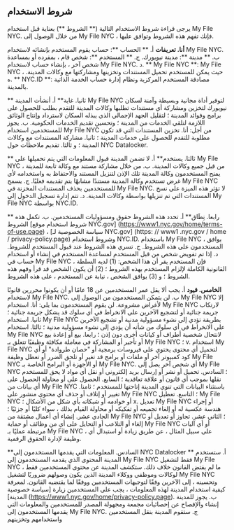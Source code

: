 ## شروط الاستخدام

يرجى قراءة شروط الاستخدام التالية (** الشروط **) بعناية قبل استخدام My File NYC. من خلال الوصول إلى My File NYC ، فإنك تفهم هذه الشروط وتوافق عليها.

**أنا. تعريفات**
أ. ** الحساب **: حساب يقوم المستخدم بإنشائه لاستخدام My File NYC.
ب. ** مدينة **: مدينة نيويورك.
ج. ** المستخدم **: شخص قام ، بمفرده أو بمساعدة شخص آخر ، بإنشاء حساب لاستخدام My File NYC.
د. ** My File NYC **: My File NYC ، حيث يمكن للمستخدم تحميل المستندات وتخزينها ومشاركتها مع وكالات المدينة.
ه. ** NYC.ID **: مصادقة المستخدم المركزية ونظام إدارة حساب الخدمة الذاتية بالمدينة.

** ثانيا. غاية**
أ. أنشأت المدينة My File NYC لتوفير أداة مجانية وبسيطة وآمنة لسكان نيويورك لتخزين ومشاركة أي مستندات تطلبها وكالات المدينة للتقدم بطلب للحصول على برامج وفوائد المدينة ؛ لتقليل الجهد الإجمالي الذي يبذله السكان لاسترداد وإنتاج الوثائق اللازمة لتلقي الخدمات من المدينة ؛ وتحسين تقديم الخدمات الحكومية.
ب. يجوز للمستخدمين استخدام My File NYC من أجل:
أنا. تخزين المستندات التي قد تكون مطلوبة للتقدم للحصول على خدمات المدينة ؛
ثانيا. مشاركة المستندات مع وكالات المدينة ؛ و
ثالثا. تقديم ملاحظات حول NYC Datalocker.

** ثالثا. يستخدم**
أ. لا تضمن المدينة قبول المعلومات التي يتم تحميلها على My File NYC من قبل جميع وكالات المدينة.
ب. من خلال مشاركة مستند مع وكالة تابعة للمدينة ، يمنح المستخدمون وكالة المدينة تلك الإذن لتنزيل المستند والاحتفاظ به واستخدامه لأي غرض تستخدم وكالة المدينة مستندًا مشابهًا يتم تقديمه فعليًا.
ج. يسمح My File NYC للمستخدمين بحذف المستندات المخزنة في My File NYC. لا تؤثر هذه الميزة على نسخ المستندات التي تم تنزيلها بواسطة وكالات المدينة.
د. تتم إدارة تسجيل الدخول إلى My File NYC بواسطة NYC.ID.

** رابعا. نِطَاق**
أ. تحدد هذه الشروط حقوق ومسؤوليات المستخدمين.
ب. تكمل هذه الشروط [شروط استخدام موقع NYC.gov] (https://www1.nyc.gov/home/terms-of-use.page) ، [سياسة الخصوصية لـ NYC.gov] (https: // www1 .nyc.gov / home / privacy-policy.page) وشروط استخدام NYC.ID. باستخدام My File NYC ، يوافق المستخدمون على هذه الشروط.
ج. تسري هذه الشروط عند قبول المستخدم للشروط.
د. إذا تم تفويض شخص من قبل المستخدم لمساعدة المستخدم في إنشاء أو استخدام حساب في My File NYC ، فإن المستخدم يقر أن هذا الشخص: (1) لديه السلطة القانونية الكاملة لإلزام المستخدم بهذه الشروط ؛ (2) أن يكون الشخص قد قرأ وفهم هذه الشروط ؛ و (3) يوافق الشخص ، نيابة عن المستخدم ، على هذه الشروط.

**الخامس. قيود**
أ. يجب ألا يقل عمر المستخدمين عن 18 عامًا أو أن يكونوا محررين قانونًا لاستخدام My File NYC.
ب. لن يتمكن المستخدمون من الوصول إلى My File NYC إلا لأغراض مشروعة. لن يقوم المستخدمون بما يلي:
أنا. استخدام My File NYC لارتكاب جريمة جنائية أو لتشجيع الآخرين على الانخراط في أي سلوك قد يشكل جريمة جنائية ؛
ثانيا. استخدام My File NYC بطريقة تؤدي إلى نشوء مسؤولية مدنية أو تشجيع الآخرين على الانخراط في أي سلوك من شأنه أن يؤدي إلى نشوء مسؤولية مدنية ؛
ثالثا. استخدام My File NYC لانتحال شخصية أطراف أو كيانات أخرى دون إذن ؛
رابعا. بيع أو إعادة بيع أو تأجير أو المشاركة في معاملة مكافئة وظيفيًا تتعلق بـ My File NYC ؛
v. استخدام My File NYC لتحميل أي محتوى يحتوي على فيروسات برمجية أو "حصان طروادة" أو أي كود كمبيوتر آخر أو ملفات أو برامج قد تغير أو تلحق الضرر أو تعطل وظيفة My File NYC أو الأجهزة أو البرامج الخاصة بـ My File NYC. أي شخص آخر يصل إلى My File NYC ؛
السادس. تحميل أو نشر أو إرسال بريد إلكتروني أو نقل أي مواد لا يحق للمستخدم نقلها بموجب أي قانون أو علاقة تعاقدية ؛
السابع. الحصول على أو محاولة الحصول على أي بيانات من My File NYC باستثناء البيانات التي تنوي المدينة إتاحتها للمستخدم ؛
ثامنا. تغيير أو إتلاف أو حذف أي محتوى منشور على My File NYC ؛
التاسع. تعطيل My File NYC أو خوادمه أو شبكاته بأي شكل من الأشكال ؛
x. تعديل My File NYC أو إجراء هندسة عكسية له أو إلغاء تجميعه أو تفكيكه أو محاولة القيام بذلك ، سواء كليًا أو جزئيًا ؛
الحادي عشر. إنشاء أي أعمال مشتقة من My File NYC ؛
الثاني عشر. تجاوز أو تعديل أو إلغاء أو التلاعب أو التحايل على أي من وظائف أو حماية My File NYC أو أي آليات مرتبطة عمليًا بـ My File NYC ، على سبيل المثال ، عن طريق زيادة أو استبدال أي وظيفة لإدارة الحقوق الرقمية.

**السادس. المعلومات التي يقدمها المستخدمون إلى NYC Datalocker **
أ. ستستخدم المدينة المحتوى الذي يقدمه المستخدمون إلى My File NYC فقط لتشغيل My File NYC ، ما لم يقتض القانون خلاف ذلك. ستكشف المدينة عن محتوى المستخدمين فقط لوكالات وموظفي ووكلاء المدينة الذين يكون وصولهم ضروريًا لتشغيل My File NYC وتحسينه ، إلى الآخرين وفقًا لتوجيهات المستخدمين ووفقًا لما يقتضيه القانون. لمعرفة كيفية استخدام المدينة لهذه المعلومات ، يجب على المستخدمين زيارة [سياسة خصوصية المدينة] (https://www1.nyc.gov/home/privacy-policy.page).
ب. يجوز للمدينة إنشاء والإفصاح عن إحصائيات مجمعة ومجهولة المصدر للمستخدمين والمعلومات التي يقدمها المستخدمون إلى My File NYC.
ج. ستقوم المدينة بنقل المستخدمين واستخدامهم وتخزينهم